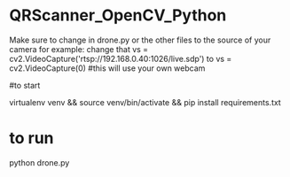 # QRScanner_OpenCV_Python


Make sure to change in drone.py or the other files to the source of your camera
for example:
change that vs = cv2.VideoCapture('rtsp://192.168.0.40:1026/live.sdp')
to vs = cv2.VideoCapture(0) #this will use your own webcam

#to start 

virtualenv venv &&
source venv/bin/activate &&
pip install requirements.txt


# to run

python drone.py